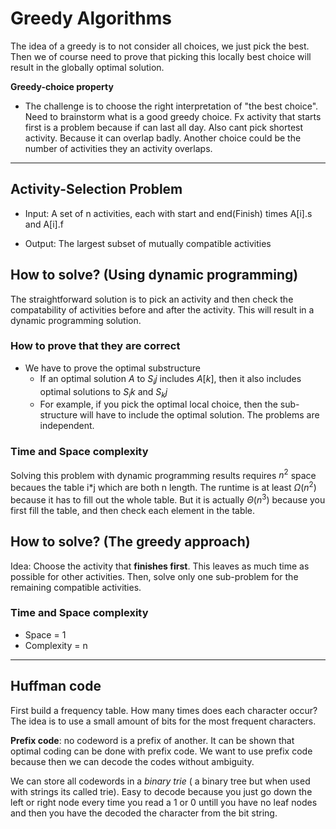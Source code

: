 # Greedy Algorithms
The idea of a greedy is to not consider all choices, we just pick the best. Then we of course need to prove that picking this locally best choice will result in the globally optimal solution.

**Greedy-choice property**
- The challenge is to choose the right interpretation of "the best choice". Need to brainstorm what is a good greedy choice. Fx activity that starts first is a problem because if can last all day. Also cant pick shortest activity. Because it can overlap badly. Another choice could be the number of activities they an activity overlaps.
---
## Activity-Selection Problem
- Input:
A set of n activities, each with start and end(Finish) times A[i].s and A[i].f

- Output:
The largest subset of mutually compatible activities

## How to solve? (Using dynamic programming)
The straightforward solution is to pick an activity and then check the compatability of activities before and after the activity. This will result in a dynamic programming solution.

### How to prove that they are correct
 - We have to prove the optimal substructure
   -  If an optimal solution $A$ to $S_ij$ includes $A[k]$, then it also includes optimal solutions to $S_ik$ and $S_kj$
   - For example, if you pick the optimal local choice, then the sub-structure will have to include the optimal solution. The problems are independent.

### Time and Space complexity
Solving this problem with dynamic programming results requires $n^2$ space becaues the table i*j which are both n length.
The runtime is at least $\Omega(n^2)$ because it has to fill out the whole table. But it is actually $\Theta(n^3)$ because you first fill the table, and then check each element in the table.

## How to solve? (The greedy approach)
Idea: Choose the activity that **finishes first**. This leaves as much time as possible for other activities. Then, solve only one sub-problem for the remaining compatible activities.

### Time and Space complexity
- Space = 1
- Complexity = n
---
## Huffman code
First build a frequency table. How many times does each character occur? The idea is to use a small amount of bits for the most frequent characters.

**Prefix code**: no codeword is a prefix of another. It can be shown that optimal coding can be done with prefix code. We want to use prefix code because then we can decode the codes without ambiguity.

We can store all codewords in a *binary trie* ( a binary tree but when used with strings its called trie). Easy to decode because you just go down the left or right node every time you read a 1 or 0 untill you have no leaf nodes and then you have the decoded the character from the bit string.